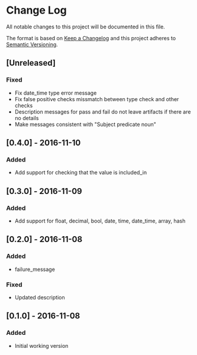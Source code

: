 # Change Log
All notable changes to this project will be documented in this file.

The format is based on [Keep a Changelog](http://keepachangelog.com/)
and this project adheres to [Semantic Versioning](http://semver.org/).

## [Unreleased]
### Fixed
- Fix date_time type error message
- Fix false positive checks missmatch between type check and other checks
- Description messages for pass and fail do not leave artifacts if there are no details
- Make messages consistent with "Subject predicate noun"

## [0.4.0] - 2016-11-10
### Added
- Add support for checking that the value is included_in

## [0.3.0] - 2016-11-09
### Added
- Add support for float, decimal, bool, date, time, date_time, array, hash

## [0.2.0] - 2016-11-08
### Added
- failure_message

### Fixed
- Updated description

## [0.1.0] - 2016-11-08
### Added
- Initial working version
